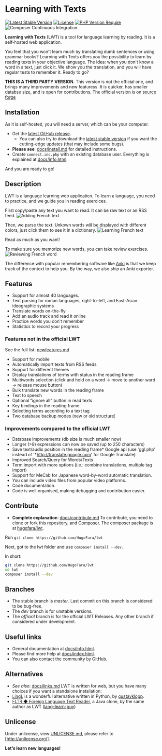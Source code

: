 # Learning with Texts
[![Latest Stable Version](https://poser.pugx.org/hugofara/lwt/v)](https://packagist.org/packages/hugofara/lwt)
[![License](https://poser.pugx.org/hugofara/lwt/license)](https://packagist.org/packages/hugofara/lwt) 
[![PHP Version Require](https://poser.pugx.org/hugofara/lwt/require/php)](https://packagist.org/packages/hugofara/lwt)
![Composer Continuous Integration](https://github.com/hugofara/lwt/actions/workflows/php.yml/badge.svg)

**Learning with Texts** (LWT) is a tool for language learning by reading. It is a self-hosted web application.

You feel that you won't learn much by translating dumb sentences or using grammar books? Learning with Texts offers you the possibility to learn by reading texts in your objective language. The idea: when you don't know a word in a text, just click it. We show you the translation, and you will have regular tests to remember it. Ready to go?

**THIS IS A THIRD PARTY VERSION**. This version is not the 
official one, and brings many improvements and new featuress. 
It is quicker, has smaller databse size, 
and is open for contributions. The official version is on 
[source forge](https://sourceforge.net/projects/learning-with-texts)


## Installation
As it is self-hosted, you will need a server, which can be your computer. 

* Get the [latest GitHub release](https://github.com/HugoFara/lwt/releases).
  * You can also try to download the [latest stable version](https://github.com/HugoFara/lwt/archive/refs/heads/master.zip) if you want the cutting-edge updates (that may include some bugs).
* **Please see**: [docs/install.md](docs/install.md) for detailed instructions.
* Create ``connect.inc.php`` with an existing database user. Everything is explained at [docs/info.html](https://hugofara.github.io/lwt/docs/info.html#install).

And you are ready to go!

## Description
LWT is a language learning web application. To learn a language, you 
need to practice, and we guide you in reading exercices.

First copy/paste any text you want to read. It can be raw text or an RSS feed.
![Adding French text](https://github.com/HugoFara/lwt/raw/master/img/05.jpg)

Then, we parse the text. Unkown words will be displayed with different colors,
just click them to see it in a dictionary.
![Learning French text](https://github.com/HugoFara/lwt/raw/master/img/06.jpg)

Read as much as you want! 

To make sure you memorize new words, you can take review exercises.
![Reviewing French word](https://github.com/HugoFara/lwt/raw/master/img/07.jpg)

The difference with popular remembering software like 
[Anki](https://apps.ankiweb.net/) is that we keep track of the 
context to help you. By the way, we also ship 
an Anki exporter.

## Features
* Support for almost 40 languages.
* Text parsing for roman languages, right-to-left,
and East-Asian ideographic systems
* Translate words on-the-fly
* Add an audio track and read it online
* Practice words you don't remember
* Statistics to record your progress

### Features not in the official LWT
See the full list: [newfeatures.md](https://hugofara.github.io/lwt/docs/newfeatures.html)
* Support for mobile
* Automatically import texts from RSS feeds
* Support for different themes
* Display translations of terms with status in the reading frame
* Multiwords selection (click and hold on a word 
→ move to another word → release mouse button)
* Bulk translate new words in the reading frame
* Text to speech
* Optional "ignore all" button in read texts
* Key bindings in the reading frame
* Selecting terms according to a text tag
* Two database backup modes (new or old structure)

### Improvements compared to the official LWT
* Database improvements (db size is much smaller now)
* Longer (>9) expressions can now be saved (up to 250 characters)
* Save text/audio position in the reading frame* Google api 
(use 'ggl.php' instead of '*http://translate.google.com' for Google Translate)
* Improved Search/Query for Words/Texts
* Term import with more options (i.e.: combine translations, multiple tag import)
* Support for MeCab for Japanese word-by-word automatic translation.
* You can include video files from popular video platforms.
* Code documentation.
* Code is well organised, making debugging and contribution easier.

## Contribute
* **Complete explanation**: [docs/contribute.md](docs/contribute.md)
To contribute, you need to clone or fork this repository, and [Composer](https://getcomposer.org/download/). 
The composer package is at [hugofara/lwt](https://packagist.org/packages/hugofara/lwt).

Run ``git clone https://github.com/HugoFara/lwt``

Next, got to the lwt folder and use ``composer install --dev``.

In short:
```bash
git clone https://github.com/HugoFara/lwt
cd lwt
composer install --dev
```

## Branches
* The stable branch is *master*. Last commit on this branch is 
considered to be bug-free. 
* The *dev* branch is for unstable versions.
* The *official* branch is for the official LWT Releases.
Any other branch if considered under development.

## Useful links
* General documentation at [docs/info.html](https://hugofara.github.io/lwt/docs/info.html).
* Please find more help at [docs/index.html](https://hugofara.github.io/lwt/docs/index.html).
* You can also contact the community by GitHub.

## Alternatives
* *See also*: [docs/links.md](https://hugofara.github.io/lwt/docs/links.md)
LWT is written for web, but you have many choices if you want a standalone installation:
* [LingL](https://github.com/gustavklopp/LingL) is a wonderful alternative written in Python, by [gustavklopp](https://github.com/gustavklopp).
* [FLTR ◆ Foreign Language Text Reader](https://sourceforge.net/projects/foreign-language-text-reader/), a Java clone, by the same 
author as LWT ([lang-learn-guy](https://sourceforge.net/u/lang-learn-guy/profile/))

## Unlicense
Under unlicense, view [UNLICENSE.md](UNLICENSE.md), please refer to [http://unlicense.org/].

**Let's learn new languages!**
